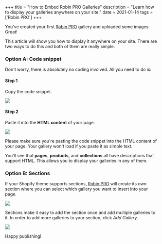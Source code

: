 +++
title = "How to Embed Robin PRO Galleries"
description = "Learn how to display your galleries anywhere on your site."
date = 2021-01-14
tags = ['Robin PRO']
+++

You've created your first [Robin PRO](https://apps.shopify.com/robin-pro-image-gallery)
gallery and uploaded some images. Great!

This article will show you how to display it anywhere on your site. There are
two ways to do this and both of them are really simple.

### Option A: Code snippet

Don't worry, there is absolutely no coding involved. All you need to do is:

#### Step 1

Copy the code snippet.

<a class="app__thumbnail--link" alt="Copy Robin PRO gallery code snippet"
   href="/posts/how-to-embed-robin-pro-galleries/copy_snippet.gif">
<img src="/posts/how-to-embed-robin-pro-galleries/copy_snippet.gif" class="post-image">
</a>

#### Step 2

Paste it into the **HTML content** of your page.

<a class="app__thumbnail--link" alt="Paste Robin PRO gallery code snippet"
   href="/posts/how-to-embed-robin-pro-galleries/paste_snippet.gif">
<img src="/posts/how-to-embed-robin-pro-galleries/paste_snippet.gif" class="post-image">
</a>

Please make sure you're pasting the code snippet into the HTML content of your
page. Your gallery won't load if you paste it as simple text.

You'll see that **pages**, **products**, and **collections** all have descriptions
that support HTML. This allows you to display your galleries in any of them.

### Option B: Sections

If your Shopify theme supports sections,
[Robin PRO](https://apps.shopify.com/robin-pro-image-gallery) will create its own
section where you can select which gallery you want to insert into your page.

<a class="app__thumbnail--link" alt="Adding Robin PRO gallery section"
   href="/posts/how-to-embed-robin-pro-galleries/section.gif">
<img src="/posts/how-to-embed-robin-pro-galleries/section.gif" class="post-image">
</a>

Sections make it easy to add the section once and add multiple galleries to it.
In order to add more galleries to your section, click _Add Gallery_.

<a class="app__thumbnail--link" alt="Adding multiple Robin PRO galleries to a section"
   href="/posts/how-to-embed-robin-pro-galleries/multiple_galleries.png">
<img src="/posts/how-to-embed-robin-pro-galleries/multiple_galleries.png" class="post-image">
</a>

Happy publishing!
